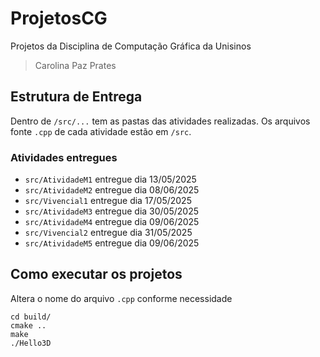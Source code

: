 # ProjetosCG
Projetos da Disciplina de Computação Gráfica da Unisinos

> Carolina Paz Prates

## Estrutura de Entrega

Dentro de `/src/...` tem as pastas das atividades realizadas.
Os arquivos fonte `.cpp` de cada atividade estão em `/src`.

### Atividades entregues

* `src/AtividadeM1` entregue dia 13/05/2025
* `src/AtividadeM2` entregue dia 08/06/2025
* `src/Vivencial1` entregue dia 17/05/2025
* `src/AtividadeM3` entregue dia 30/05/2025
* `src/AtividadeM4` entregue dia 09/06/2025
* `src/Vivencial2` entregue dia 31/05/2025
* `src/AtividadeM5` entregue dia 09/06/2025

## Como executar os projetos

Altera o nome do arquivo `.cpp` conforme necessidade

```
cd build/
cmake .. 
make 
./Hello3D
```